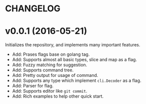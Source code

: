 CHANGELOG
=========

# v0.0.1 (2016-05-21)

Initializes the repository, and implements many important features.

* Add: Prases flags base on golang tag.
* Add: Supports almost all basic types, slice and map as a flag.
* Add: Fuzzy matching for suggestion.
* Add: Supports command tree.
* Add: Pretty output for usage of command.
* Add: Supports any type which implement `cli.Decoder` as a flag.
* Add: Parser for flag.
* Add: Supports editor like `git commit`.
* Add: Rich examples to help other quick start.
